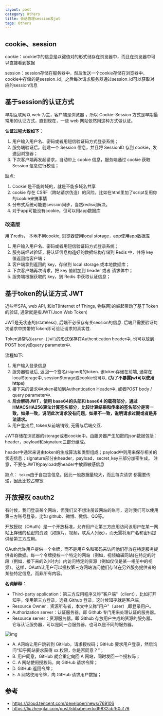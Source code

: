 ```yaml
---
layout: post
category: Others
title: 会话管理session及jwt
tags: Others
---
```


## cookie、session

cookie：cookie中的信息是以键值对的形式储存在浏览器中，而且在浏览器中可以直接看到数据

session：session存储在服务器中，然后发送一个cookie存储在浏览器中，cookie中存储的是session_id，之后每次请求服务器通过session_id可以获取对应的session信息

## 基于session的认证方式

早期互联网以 web 为主，客户端是浏览器 ，所以 Cookie-Session 方式是早期最常用的认证方式，直到现在，一些 web 网站依然用这种方式做认证。

**认证过程大致如下：**

1. 用户输入用户名、密码或者用短信验证码方式登录系统；
2. 服务端验证后，创建一个 Session 信息，并且将 SessionID 存到 cookie，发送回浏览器；
3. 下次客户端再发起请求，自动带上 cookie 信息，服务端通过 cookie 获取 Session 信息进行校验；



缺点: 

1.  Cookie 是不能跨域的，就是不能多域名共享
2. cookie 存在 CSRF（跨站请求伪造）的风险。比如在html里加了script复用你的cookie来搞事情
3. 分布式系统可能要session同步，当然redis可解决。
4. 对于app可能没有cookie，但可以用app数据库



### 改造版

用了redis， 本地不用cookie, 浏览器使用local storage，app使用app数据库

1. 用户输入用户名、密码或者用短信验证码方式登录系统；
2. 服务端经过验证，将认证信息构造好的数据结构存储到 Redis 中，并将 key 值返回给客户端；
3. 客户端拿到返回的 key，存储到 local storage 或本地数据库；
4. 下次客户端再次请求，把 key 值附加到 header 或者 请求体中；
5. 服务端根据获取的 key，到 Redis 中获取认证信息；



## 基于token的认证方式 JWT

近些年SPA, web API, 和IoT(Internet of Things, 物联网)的崛起带动了基于Token的验证, 通常就是指JWT(Json Web Token)

JWT是无状态的(stateless), 后端不必保存有关session的信息. 后端只需要验证每次请求中携带的Token即可验证请求的真实性.

Token通常以`Bearer {JWT}`的形式保存在Authentication header中, 也可以放到POST body或query parameter中.

流程如下:

1. 用户输入登录信息
2. 服务器验证后, 返回一个签名(signed)的token. 该token存储在前端, 通常在localStorage中, sessionStorage或cookie也可以. **(为了不暴露jwt可以使用https)**
3. 接下来的请求中token被加到Authentication Header中, 或者POST body / query parameter中.
4. **后台解码JWT，使用 base64的头部和 base64 的载荷部分，通过HMACSHA256算法计算签名部分，比较计算结果和传来的签名部分是否一致，如果一致，说明此次请求没有问题，如果不一致，说明请求过期或者是非法请求。**
5. 用户登出后, token从前端销毁, 无需与后端交互.



JWT存储在浏览器的storage或者cookie中。由服务器产生加密的json数据包括：header，payload和signature三部分组成。

header中通常来说由token的生成算法和类型组成；payload中则用来保存相关的状态信息；signature部分由header，payload，secret_key三部分加密生成。 注意，不要在JWT的payload或header中放置敏感信息



缺点：  `token`由于自包含信息，因此一般数据量较大，而且每次请求 都需要传递，因此比较占带宽

## 开放授权 oauth2

有时候，我们登录某个网站，但我们又不想注册该网站的账号，这时我们可以使用第三方账号登录，比如 github、微博、微信、QQ等。



开放授权（OAuth）是一个开放标准，允许用户让第三方应用访问该用户在某一网站上存储的私密的资源（如照片，视频，联系人列表），而无需将用户名和密码提供给第三方应用。



OAuth允许用户提供一个令牌，而不是用户名和密码来访问他们存放在特定服务提供者的数据。每一个令牌授权一个特定的网站（例如，视频编辑网站)在特定的时段（例如，接下来的2小时内）内访问特定的资源（例如仅仅是某一相册中的视频）。这样，OAuth让用户可以授权第三方网站访问他们存储在另外服务提供者的某些特定信息，而非所有内容。

**名词解释：**

- Third-party application：第三方应用程序又称"客户端"（client），比如打开知乎，使用第三方登录，选择 Github 登录，这时候知乎就是客户端。
- Resource Owner：资源所有者，本文中又称"用户"（user）,即登录用户。
- Authorization server：认证服务器，即 Github 专门用来处理认证的服务器。
- Resource server：资源服务器，即 Github 存放用户生成的资源的服务器。它与认证服务器，可以是同一台服务器，也可以是不同的服务器。



![img](https://cdn.jsdelivr.net/gh/mafulong/mdPic@vv3/v3/20220106154749.jpg)



- A. A网站让用户跳转到 GitHub，请求授权码；GitHub 要求用户登录，然后询问“知乎网站要求获得 xx 权限，你是否同意？”；
- B. 用户同意，GitHub 就会重定向回 A 网站，同时发回一个授权码；
- C. A 网站使用授权码，向 GitHub 请求令牌；
- D. GitHub 返回令牌；
- E. A 网站使用令牌，向 GitHub 请求用户数据；

## 参考

- https://cloud.tencent.com/developer/news/769106
- https://liuzhenglai.com/post/5bbabecedcd9832abf60c176
